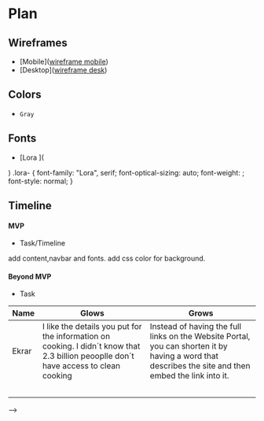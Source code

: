 # Plan

## Wireframes
* [Mobile]([wireframe mobile](https://docs.google.com/drawings/d/1mPX80esG8xGlbQpStYVLD1FcE5nu2tYCwqnJ32XoW_o/edit))
* [Desktop]([wireframe desk](https://docs.google.com/drawings/d/1ypzBIflW7HbWojDfE8Nu8R3WV5OsCsmpoT7DvGQvY-g/edit))

## Colors
* `Gray`

## Fonts
* [Lora ](<link rel="preconnect" href="https://fonts.googleapis.com">
<link rel="preconnect" href="https://fonts.gstatic.com" crossorigin>
<link href="https://fonts.googleapis.com/css2?family=Lora:ital,wght@0,400..700;1,400..700&display=swap" rel="stylesheet">)
.lora-<uniquifier> {
  font-family: "Lora", serif;
  font-optical-sizing: auto;
  font-weight: <weight>;
  font-style: normal;
}

## Timeline

#### MVP

* Task/Timeline

add content,navbar and fonts.
add css color for background.

#### Beyond MVP

* Task










| Name | Glows | Grows |
| -------- | ------- | ------- |
| Ekrar  | I like the details you put for the information on cooking. I didn´t know that 2.3 billion peooplle don´t have access to clean cooking  | Instead of having the full links on the Website Portal, you can shorten it by having a word that describes the site and then embed the link into it. 
|   |   |
|   |   |
|   |   |
|   |   |
|   |   |

-->
